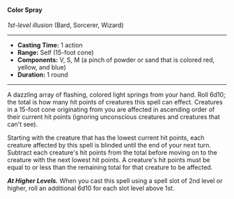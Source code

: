 #### Color Spray
*1st-level illusion* (Bard, Sorcerer, Wizard)
___
- **Casting Time:** 1 action
- **Range:** Self (15-foot cone)
- **Components:** V, S, M (a pinch of powder or sand that is colored red, yellow, and blue)
- **Duration:** 1 round
---
A dazzling array of flashing, colored light springs from your hand. Roll 6d10; the total is how many hit points of creatures this spell can effect. Creatures in a 15-foot cone originating from you are affected in ascending order of their current hit points (ignoring unconscious creatures and creatures that can't see).

Starting with the creature that has the lowest current hit points, each creature affected by this spell is blinded until the end of your next turn. Subtract each creature's hit points from the total before moving on to the creature with the next lowest hit points. A creature's hit points must be equal to or less than the remaining total for that creature to be affected.

***At Higher Levels.*** When you cast this spell using a spell slot of 2nd level or higher, roll an additional 6d10 for each slot level above 1st.